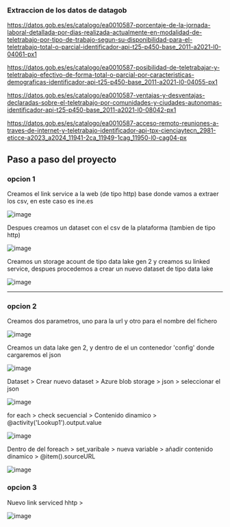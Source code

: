 
### Extraccion de los datos de datagob 

https://datos.gob.es/es/catalogo/ea0010587-porcentaje-de-la-jornada-laboral-detallada-por-dias-realizada-actualmente-en-modalidad-de-teletrabajo-por-tipo-de-trabajo-segun-su-disponibilidad-para-el-teletrabajo-total-o-parcial-identificador-api-t25-p450-base_2011-a2021-l0-04061-px1

https://datos.gob.es/es/catalogo/ea0010587-posibilidad-de-teletrabajar-y-teletrabajo-efectivo-de-forma-total-o-parcial-por-caracteristicas-demograficas-identificador-api-t25-p450-base_2011-a2021-l0-04055-px1

https://datos.gob.es/es/catalogo/ea0010587-ventajas-y-desventajas-declaradas-sobre-el-teletrabajo-por-comunidades-y-ciudades-autonomas-identificador-api-t25-p450-base_2011-a2021-l0-08042-px1

https://datos.gob.es/es/catalogo/ea0010587-acceso-remoto-reuniones-a-traves-de-internet-y-teletrabajo-identificador-api-tpx-cienciaytecn_2981-eticce-a2023_a2024_11941-2ca_11949-1cag_11950-l0-cag04-px

## Paso a paso del proyecto

### opcion 1

Creamos el link service a la web (de tipo http) base donde vamos a extraer los csv, en este caso es ine.es

![image](https://github.com/user-attachments/assets/5f476056-9786-41a4-bf2d-7c44ba1363ec)

Despues creamos un dataset con el csv de la plataforma (tambien de tipo http)

![image](https://github.com/user-attachments/assets/17d3d328-b795-40de-928e-78f08fccb560)

Creamos un storage acount de tipo data lake gen 2 y creamos su linked service, despues procedemos a crear un nuevo dataset de tipo data lake

![image](https://github.com/user-attachments/assets/ea8c9801-b3b3-45a5-86bb-d07feca5e222)

---------------------------------------------------------------------------------------

### opcion 2

Creamos dos parametros, uno para la url y otro para el nombre del fichero

![image](https://github.com/user-attachments/assets/15a20af0-c630-4f17-8539-25482b94b418)

Creamos un data lake gen 2, y dentro de el un contenedor 'config' donde cargaremos el json

![image](https://github.com/user-attachments/assets/70323aea-d6c9-4dc0-8d5c-5253c4fbc6ca)

Dataset > Crear nuevo dataset > Azure blob storage > json > seleccionar el json 



![image](https://github.com/user-attachments/assets/14d01161-62b3-490c-83d5-d190514129e6)

for each > check secuencial > Contenido dinamico > @activity('Lookup1').output.value

![image](https://github.com/user-attachments/assets/e102059d-c60d-4d17-8413-2bcf130a56f7)

Dentro de del foreach > set_varibale > nueva variable > añadir contenido dinamico > @item().sourceURL

![image](https://github.com/user-attachments/assets/749d6cfd-46ec-4064-ba92-58f9c2e75515)

### opcion 3

Nuevo link serviced hhtp >

![image](https://github.com/user-attachments/assets/fb4dc8ac-eaf5-428b-bde3-fd51c59957aa)








